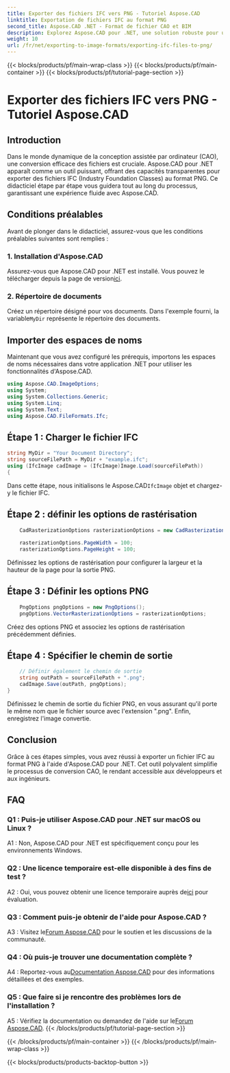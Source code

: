 ```yaml
---
title: Exporter des fichiers IFC vers PNG - Tutoriel Aspose.CAD
linktitle: Exportation de fichiers IFC au format PNG
second_title: Aspose.CAD .NET - Format de fichier CAO et BIM
description: Explorez Aspose.CAD pour .NET, une solution robuste pour une conversion transparente IFC vers PNG. Téléchargez-le maintenant pour un traitement efficace des fichiers CAO.
weight: 10
url: /fr/net/exporting-to-image-formats/exporting-ifc-files-to-png/
---
```


{{< blocks/products/pf/main-wrap-class >}}
{{< blocks/products/pf/main-container >}}
{{< blocks/products/pf/tutorial-page-section >}}

# Exporter des fichiers IFC vers PNG - Tutoriel Aspose.CAD

## Introduction

Dans le monde dynamique de la conception assistée par ordinateur (CAO), une conversion efficace des fichiers est cruciale. Aspose.CAD pour .NET apparaît comme un outil puissant, offrant des capacités transparentes pour exporter des fichiers IFC (Industry Foundation Classes) au format PNG. Ce didacticiel étape par étape vous guidera tout au long du processus, garantissant une expérience fluide avec Aspose.CAD.

## Conditions préalables

Avant de plonger dans le didacticiel, assurez-vous que les conditions préalables suivantes sont remplies :

### 1. Installation d'Aspose.CAD

 Assurez-vous que Aspose.CAD pour .NET est installé. Vous pouvez le télécharger depuis la page de version[ici](https://releases.aspose.com/cad/net/).

### 2. Répertoire de documents

 Créez un répertoire désigné pour vos documents. Dans l'exemple fourni, la variable`MyDir` représente le répertoire des documents.

## Importer des espaces de noms

Maintenant que vous avez configuré les prérequis, importons les espaces de noms nécessaires dans votre application .NET pour utiliser les fonctionnalités d'Aspose.CAD.

```csharp
using Aspose.CAD.ImageOptions;
using System;
using System.Collections.Generic;
using System.Linq;
using System.Text;
using Aspose.CAD.FileFormats.Ifc;
```

## Étape 1 : Charger le fichier IFC

```csharp
string MyDir = "Your Document Directory";
string sourceFilePath = MyDir + "example.ifc";
using (IfcImage cadImage = (IfcImage)Image.Load(sourceFilePath))
{
```

 Dans cette étape, nous initialisons le Aspose.CAD`IfcImage` objet et chargez-y le fichier IFC.

## Étape 2 : définir les options de rastérisation

```csharp
    CadRasterizationOptions rasterizationOptions = new CadRasterizationOptions();
   
    rasterizationOptions.PageWidth = 100;
    rasterizationOptions.PageHeight = 100;
```

Définissez les options de rastérisation pour configurer la largeur et la hauteur de la page pour la sortie PNG.

## Étape 3 : Définir les options PNG

```csharp
    PngOptions pngOptions = new PngOptions();
    pngOptions.VectorRasterizationOptions = rasterizationOptions;
```

Créez des options PNG et associez les options de rastérisation précédemment définies.

## Étape 4 : Spécifier le chemin de sortie

```csharp
    // Définir également le chemin de sortie
    string outPath = sourceFilePath + ".png";
    cadImage.Save(outPath, pngOptions);
}
```

Définissez le chemin de sortie du fichier PNG, en vous assurant qu'il porte le même nom que le fichier source avec l'extension ".png". Enfin, enregistrez l'image convertie.

## Conclusion

Grâce à ces étapes simples, vous avez réussi à exporter un fichier IFC au format PNG à l'aide d'Aspose.CAD pour .NET. Cet outil polyvalent simplifie le processus de conversion CAO, le rendant accessible aux développeurs et aux ingénieurs.

## FAQ

### Q1 : Puis-je utiliser Aspose.CAD pour .NET sur macOS ou Linux ?

A1 : Non, Aspose.CAD pour .NET est spécifiquement conçu pour les environnements Windows.

### Q2 : Une licence temporaire est-elle disponible à des fins de test ?

 A2 : Oui, vous pouvez obtenir une licence temporaire auprès de[ici](https://purchase.aspose.com/temporary-license/) pour évaluation.

### Q3 : Comment puis-je obtenir de l'aide pour Aspose.CAD ?

 A3 : Visitez le[Forum Aspose.CAD](https://forum.aspose.com/c/cad/19) pour le soutien et les discussions de la communauté.

### Q4 : Où puis-je trouver une documentation complète ?

 A4 : Reportez-vous au[Documentation Aspose.CAD](https://reference.aspose.com/cad/net/) pour des informations détaillées et des exemples.

### Q5 : Que faire si je rencontre des problèmes lors de l'installation ?

 A5 : Vérifiez la documentation ou demandez de l'aide sur le[Forum Aspose.CAD](https://forum.aspose.com/c/cad/19).
{{< /blocks/products/pf/tutorial-page-section >}}

{{< /blocks/products/pf/main-container >}}
{{< /blocks/products/pf/main-wrap-class >}}

{{< blocks/products/products-backtop-button >}}
